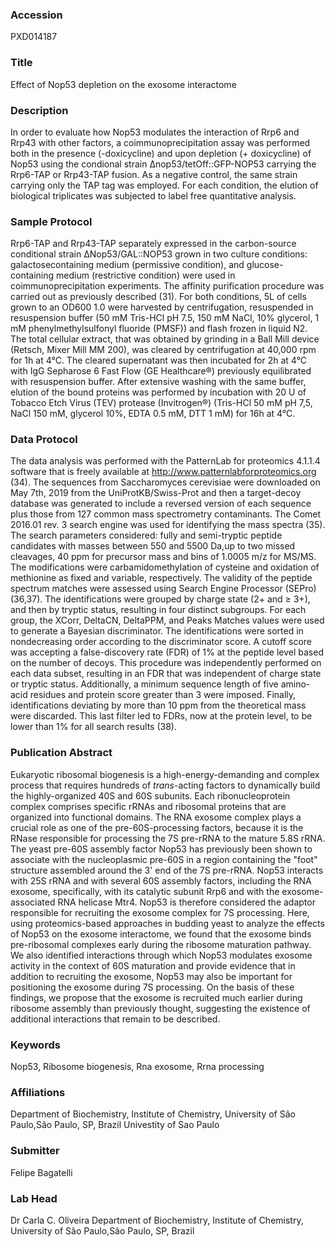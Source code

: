 ### Accession
PXD014187

### Title
Effect of Nop53 depletion on the exosome interactome

### Description
In order to evaluate how Nop53 modulates the interaction of Rrp6 and Rrp43 with other factors, a coimmunoprecipitation assay was performed both in the presence (-doxicycline) and upon depletion (+ doxicycline) of Nop53 using the condional strain Δnop53/tetOff::GFP-NOP53 carrying the Rrp6-TAP or Rrp43-TAP fusion. As a negative control, the same strain carrying only the TAP tag was employed. For each condition, the elution of biological triplicates was subjected to label free quantitative analysis.

### Sample Protocol
Rrp6-TAP and Rrp43-TAP separately expressed in the carbon-source conditional strain ∆Nop53/GAL::NOP53 grown in two culture conditions: galactosecontaining medium (permissive condition), and glucose-containing medium (restrictive condition) were used in coimmunoprecipitation experiments. The affinity purification procedure was carried out as previously described (31). For both conditions, 5L of cells grown to an OD600 1.0 were harvested by centrifugation, resuspended in resuspension buffer (50 mM Tris-HCl pH 7.5, 150 mM NaCl, 10% glycerol, 1 mM phenylmethylsulfonyl fluoride (PMSF)) and flash frozen in liquid N2. The total cellular extract, that was obtained by grinding in a Ball Mill device (Retsch, Mixer Mill MM 200), was cleared by centrifugation at 40,000 rpm for 1h at 4°C. The cleared supernatant was then incubated for 2h at 4°C with IgG Sepharose 6 Fast Flow (GE Healthcare®) previously equilibrated with resuspension buffer. After extensive washing with the same buffer, elution of the bound proteins was performed by incubation with 20 U of Tobacco Etch Virus (TEV) protease (Invitrogen®) (Tris-HCl 50 mM pH 7,5, NaCl 150 mM, glycerol 10%, EDTA 0.5 mM, DTT 1 mM) for 16h at 4°C.

### Data Protocol
The data analysis was performed with the PatternLab for proteomics 4.1.1.4 software that is freely available at http://www.patternlabforproteomics.org (34). The sequences from Saccharomyces cerevisiae were downloaded on May 7th, 2019 from the UniProtKB/Swiss-Prot and then a target-decoy database was generated to include a reversed version of each sequence plus those from 127 common mass spectrometry contaminants. The Comet 2016.01 rev. 3 search engine was used for identifying the mass spectra (35). The search parameters considered: fully and semi-tryptic peptide candidates with masses between 550 and 5500 Da,up to two missed cleavages, 40 ppm for precursor mass and bins of 1.0005 m/z for MS/MS. The modifications were carbamidomethylation of cysteine and oxidation of methionine as fixed and variable, respectively. The validity of the peptide spectrum matches were assessed using Search Engine Processor (SEPro) (36,37). The identifications were grouped by charge state (2+ and ≥ 3+), and then by tryptic status, resulting in four distinct subgroups. For each group, the XCorr, DeltaCN, DeltaPPM, and Peaks Matches values were used to generate a Bayesian discriminator. The identifications were sorted in nondecreasing order according to the discriminator score. A cutoff score was accepting a false-discovery rate (FDR) of 1% at the peptide level based on the number of decoys. This procedure was independently performed on each data subset, resulting in an FDR that was independent of charge state or tryptic status. Additionally, a minimum sequence length of five amino-acid residues and protein score greater than 3 were imposed. Finally, identifications deviating by more than 10 ppm from the theoretical mass were discarded. This last filter led to FDRs, now at the protein level, to be lower than 1% for all search results (38).

### Publication Abstract
Eukaryotic ribosomal biogenesis is a high-energy-demanding and complex process that requires hundreds of <i>trans</i>-acting factors to dynamically build the highly-organized 40S and 60S subunits. Each ribonucleoprotein complex comprises specific rRNAs and ribosomal proteins that are organized into functional domains. The RNA exosome complex plays a crucial role as one of the pre-60S-processing factors, because it is the RNase responsible for processing the 7S pre-rRNA to the mature 5.8S rRNA. The yeast pre-60S assembly factor Nop53 has previously been shown to associate with the nucleoplasmic pre-60S in a region containing the "foot" structure assembled around the 3' end of the 7S pre-rRNA. Nop53 interacts with 25S rRNA and with several 60S assembly factors, including the RNA exosome, specifically, with its catalytic subunit Rrp6 and with the exosome-associated RNA helicase Mtr4. Nop53 is therefore considered the adaptor responsible for recruiting the exosome complex for 7S processing. Here, using proteomics-based approaches in budding yeast to analyze the effects of Nop53 on the exosome interactome, we found that the exosome binds pre-ribosomal complexes early during the ribosome maturation pathway. We also identified interactions through which Nop53 modulates exosome activity in the context of 60S maturation and provide evidence that in addition to recruiting the exosome, Nop53 may also be important for positioning the exosome during 7S processing. On the basis of these findings, we propose that the exosome is recruited much earlier during ribosome assembly than previously thought, suggesting the existence of additional interactions that remain to be described.

### Keywords
Nop53, Ribosome biogenesis, Rna exosome, Rrna processing

### Affiliations
Department of Biochemistry, Institute of Chemistry, University of São Paulo,São Paulo, SP, Brazil
Univestity of Sao Paulo

### Submitter
Felipe Bagatelli

### Lab Head
Dr Carla C. Oliveira
Department of Biochemistry, Institute of Chemistry, University of São Paulo,São Paulo, SP, Brazil


